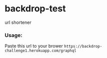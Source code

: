 # backdrop-test
url shortener

### Usage: 
Paste this url to your brower `https://backdrop-challenge1.herokuapp.com/graphql`
